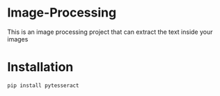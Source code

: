 # Image-Processing
This is an image processing project that can extract the text inside your images

# Installation  
```dif
pip install pytesseract
```
